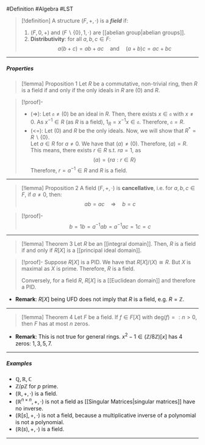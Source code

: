 #Definition #Algebra  #LST 

> [!definition]
> A structure $(F,+,\cdot)$ is a ***field*** if: 
> 1. $(F,0,+)$ and $(F \backslash \{ 0 \},1,\cdot)$ are [[abelian group|abelian groups]].
> 2. **Distributivity**: for all $a,b,c\in F$: $$a(b+c)=ab+ac\quad \text{and}\quad (a+b)c=ac+bc$$
---
##### Properties 
> [!lemma] Proposition 1
> Let $R$ be a commutative, non-trivial ring, then $R$ is a field if and only if the only ideals in $R$ are $(0)$ and $R$.

> [!proof]-
> - (=>): Let $\mathfrak{a}\neq(0)$ be an ideal in $R$. Then, there exists $x\in \mathfrak{a}$ with $x\neq 0$. As $x^{-1}\in R$ (as $R$ is a field), $1_{R}=x^{-1}x\in \mathfrak{a}$. Therefore, $\mathfrak{a}=R$.
> - (<=): Let $(0)$ and $R$ be the only ideals. Now, we will show that $R^{*}=R \backslash \{ 0 \}$.  
>   Let $a\in R$ for $a\neq 0$. We have that $(a)\neq (0)$. Therefore, $(a)=R$.
>   This means, there exists $r\in R$ s.t. $ra=1$, as $$(a)=\{ ra:r\in R \}$$Therefore, $r=a^{-1}\in R$ and $R$ is a field.
---
> [!lemma] Proposition 2
> A field $(F,+,\cdot)$ is **cancellative**, i.e. for $a,b,c\in F$, if $a\neq 0$, then:$$ ab=ac\quad \Longrightarrow \quad b=c$$

> [!proof]-
> $$b=1b=a^{-1}ab=a^{-1}ac=1c=c$$
---
> [!lemma] Theorem 3
> Let $R$ be an [[integral domain]]. Then, $R$ is a field if and only if $R[X]$ is a [[principal ideal domain]].

> [!proof]-
> Suppose $R[X]$ is a PID. We have that $R[X] / (X)\cong R$. But $X$ is maximal as $X$ is prime. Therefore, $R$ is a field.
> 
> Conversely, for a field $R$, $R[X]$ is a [[Euclidean domain]] and therefore a PID.

- **Remark**: $R[X]$ being UFD does not imply that $R$ is a field, e.g. $R=\mathbb{Z}$.
---
> [!lemma] Theorem 4
> Let $F$ be a field. If $f\in F[X]$ with $\text{deg}(f)=:n>0$, then $F$ has at most $n$ zeros.
- **Remark**: This is not true for general rings. $x^{2}-1\in (\mathbb{Z} / 8\mathbb{Z})[x]$ has 4 zeros: $1,3,5,7$.
---
##### Examples
- $\mathbb{Q},\mathbb{R},\mathbb{C}$
- $\mathbb{Z} / p\mathbb{Z}$ for $p$ prime.
- $(\mathbb{R},+,\cdot)$ is a field.
- $(\mathbb{R}^{n\times n},+,\cdot)$ is not a field as [[Singular Matrices|singular matrices]] have no inverse.
- $(\mathbb{R}[s],+,\cdot)$ is not a field, because a multiplicative inverse of a polynomial is not a polynomial.
- $(\mathbb{R}(s),+,\cdot)$ is a field.

---